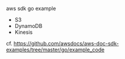 aws sdk go example

- S3
- DynamoDB
- Kinesis

cf. https://github.com/awsdocs/aws-doc-sdk-examples/tree/master/go/example_code
